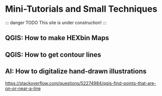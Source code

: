 # Mini-Tutorials and Small Techniques
::: danger TODO
This site is under construction!
:::
## QGIS: How to make HEXbin Maps

## QGIS: How to get contour lines

## AI: How to digitalize hand-drawn illustrations

https://stackoverflow.com/questions/52274984/qgis-find-points-that-are-on-or-near-a-line